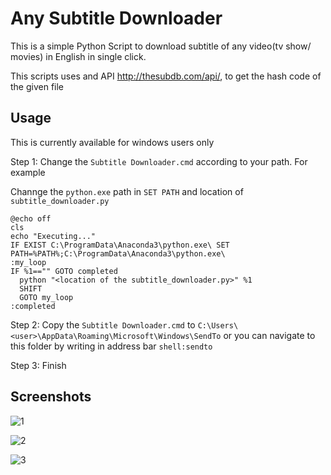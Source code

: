 # Any Subtitle Downloader
This is a simple Python Script to download subtitle of any video(tv show/ movies) in English in single click.

This scripts uses and API http://thesubdb.com/api/, to get the hash code of the given file

## Usage
This is currently available for windows users only

Step 1: Change the `Subtitle Downloader.cmd` according to your path. For example

Channge the `python.exe` path in `SET PATH` and location of `subtitle_downloader.py`

```
@echo off
cls
echo "Executing..."
IF EXIST C:\ProgramData\Anaconda3\python.exe\ SET PATH=%PATH%;C:\ProgramData\Anaconda3\python.exe\
:my_loop
IF %1=="" GOTO completed
  python "<location of the subtitle_downloader.py>" %1
  SHIFT
  GOTO my_loop
:completed
```

Step 2: Copy the `Subtitle Downloader.cmd` to `C:\Users\<user>\AppData\Roaming\Microsoft\Windows\SendTo` or you can navigate to this 
folder by writing in address bar `shell:sendto` 

Step 3: Finish

## Screenshots
![1](https://user-images.githubusercontent.com/17959450/32063307-74505210-ba94-11e7-8dbf-aa60b0883c27.png)

![2](https://user-images.githubusercontent.com/17959450/32063308-747d1944-ba94-11e7-9265-f09685cf9169.png)

![3](https://user-images.githubusercontent.com/17959450/32063309-74b2501e-ba94-11e7-8a48-dfb0897f3a1b.png)


